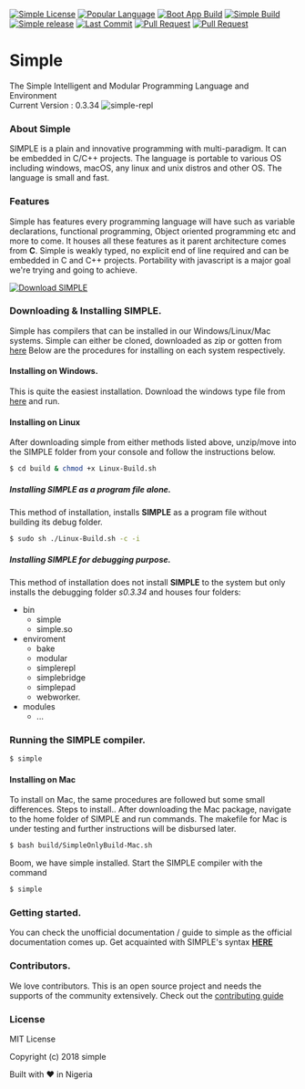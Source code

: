 [![Simple License](https://img.shields.io/github/license/simple-lang/simple.svg)](https://github.com/simple-lang/simple/blob/master/LICENSE)
[![Popular Language](https://img.shields.io/github/languages/top/simple-lang/simple.svg)](https://github.com/simple-lang/simple/search?l=c)
[![Boot App Build](https://img.shields.io/badge/bootapp--build-passed-brightgreen.svg)](https://github.com/simple-lang/simple/tree/master/bootsrc/)
[![Simple Build](https://img.shields.io/badge/build-passing-brightgreen.svg)](https://github.com/simple-lang/simple/)
[![Simple release](https://img.shields.io/github/release/simple-lang/simple/all.svg)](https://github.com/simple-lang/simple/releases/)
[![Last Commit](https://img.shields.io/github/last-commit/simple-lang/simple.svg)](https://github.com/simple-lang/simple/commits/master)
[![Pull Request](https://img.shields.io/github/issues-pr-closed/simple-lang/simple.svg)](https://github.com/simple-lang/simple/issues?q=is%3Apr+is%3Aclosed)
[![Pull Request](https://www.codetriage.com/simple-lang/simple/badges/users.svg)](https://www.codetriage.com/simple-lang/simple)
# Simple

The Simple Intelligent and Modular Programming Language and Environment</br>
Current Version : 0.3.34
![simple-repl](https://i.imgur.com/qx5bbc3.png)

### About Simple
SIMPLE is a plain and innovative programming with multi-paradigm. It can be embedded in C/C++ projects. The language is portable to various OS including windows, macOS, any linux and unix distros and other OS. The language is small and fast.

### Features
Simple has features every programming language will have such as variable declarations, functional programming, Object oriented programming etc and more to come. It houses all these features as it parent architecture comes from **C**. Simple is weakly typed, no explicit end of line required and can be embedded in C and C++ projects. Portability with javascript is a major goal we're trying and going to achieve.

[![Download SIMPLE](https://a.fsdn.com/con/app/sf-download-button)](https://sourceforge.net/projects/simple-lang/files/s0.3.303/)
### Downloading & Installing SIMPLE.
Simple has compilers that can be installed in our Windows/Linux/Mac systems. Simple can either be cloned, downloaded as zip or gotten from [here](https://simple-lang.sourceforge.io/)
Below are the procedures for installing on each system respectively.

#### Installing on Windows.
This is quite the easiest installation. Download the windows type file from [here](https://simple-lang.sourceforge.io/) and run.

#### Installing on Linux
After downloading simple from either methods listed above, unzip/move into the SIMPLE folder from your console and follow the instructions below.
```sh
$ cd build & chmod +x Linux-Build.sh
```
##### Installing SIMPLE as a program file alone.
This method of installation, installs **SIMPLE** as a program file without building its debug folder.
```sh
$ sudo sh ./Linux-Build.sh -c -i
```
##### Installing SIMPLE for debugging purpose.
This method of installation does not install **SIMPLE** to the system but only installs the debugging folder *s0.3.34* and houses four folders:
+ bin
    - simple
    - simple.so
+ enviroment
    - bake
    - modular
    - simplerepl
    - simplebridge
    - simplepad
    - webworker.
+ modules
    - ...

### Running the SIMPLE compiler.
```sh
$ simple
```

#### Installing on Mac
To install on Mac, the same procedures are followed but some small differences. Steps to install..
After downloading the Mac package, navigate to the home folder of SIMPLE and run commands.
The makefile for Mac is under testing and further instructions will be disbursed later.
```bash
$ bash build/SimpleOnlyBuild-Mac.sh
```
Boom, we have simple installed. Start the SIMPLE compiler with the command
```bash
$ simple
```

### Getting started.
You can check the unofficial documentation / guide to simple as the official documentation comes up. Get acquainted with SIMPLE's syntax [**HERE**](https://github.com/simple-lang/simple/blob/master/doc/Simple-Mini-Tutorial-v1.0.md)
### Contributors.
We love contributors. This is an open source project and needs the supports of the community extensively. Check out the [contributing guide](./CONTRIBUTORS.MD)
### License
MIT License

Copyright (c) 2018 simple

 Built with :heart: in Nigeria

